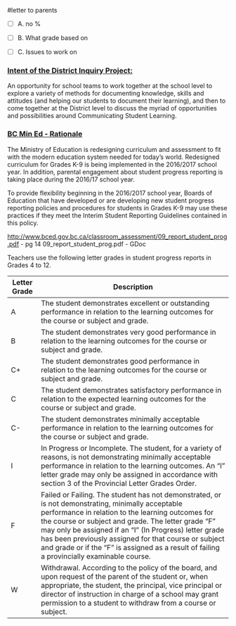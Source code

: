 #letter to parents

- [ ] A. no %

- [ ] B. What grade based on

- [ ] C. Issues to work on





### [Intent of the District Inquiry Project:](http://go.vsb.bc.ca/schools/ltm/Pages/default.aspx)
An opportunity for school teams to work together at the school level to explore a variety of methods for documenting knowledge, skills and attitudes (and helping our students to document their learning), and then to come together at the District level to discuss the myriad of opportunities and possibilities around Communicating Student Learning.



### [BC Min Ed - Rationale](http://www2.gov.bc.ca/gov/content/education-training/administration/legislation-policy/public-schools/student-reporting)

The Ministry of Education is redesigning curriculum and assessment to fit with the modern education system needed for today’s world. Redesigned curriculum for Grades K-9 is being implemented in the 2016/2017 school year.  In addition, parental engagement about student progress reporting is taking place during the 2016/17 school year.

To provide flexibility beginning in the 2016/2017 school year, Boards of Education that have developed or are developing new student progress reporting policies and procedures for students in Grades K-9 may use these practices if they meet the Interim Student Reporting Guidelines contained in this policy.

http://www.bced.gov.bc.ca/classroom_assessment/09_report_student_prog.pdf - pg 14
09_report_student_prog.pdf - GDoc


Teachers use the following letter grades in student progress reports in Grades 4 to 12.

Letter Grade | Description
------|------
A|The student demonstrates excellent or outstanding performance in relation to the learning outcomes for the course or subject and grade.
B|The student demonstrates very good performance in relation to the learning outcomes for the course or subject and grade.
C+|The student demonstrates good performance in relation to the learning outcomes for the course or subject and grade.
C|The student demonstrates satisfactory performance in relation to the expected learning outcomes for the course or subject and grade.
C-|The student demonstrates minimally acceptable performance in relation to the learning outcomes for the course or subject and grade.
I|In Progress or Incomplete. The student, for a variety of reasons, is not demonstrating minimally acceptable performance in relation to the learning outcomes. An “I” letter grade may only be assigned in accordance with section 3 of the Provincial Letter Grades Order.
F|Failed or Failing. The student has not demonstrated, or is not demonstrating, minimally acceptable performance in relation to the learning outcomes for the course or subject and grade. The letter grade “F” may only be assigned if an “I” (In Progress) letter grade has been previously assigned for that course or subject and grade or if the “F” is assigned as a result of failing a provincially examinable course.
W|Withdrawal. According to the policy of the board, and upon request of the parent of the student or, when appropriate, the student, the principal, vice principal or director of instruction in charge of a school may grant permission to a student to withdraw from a course or subject.


